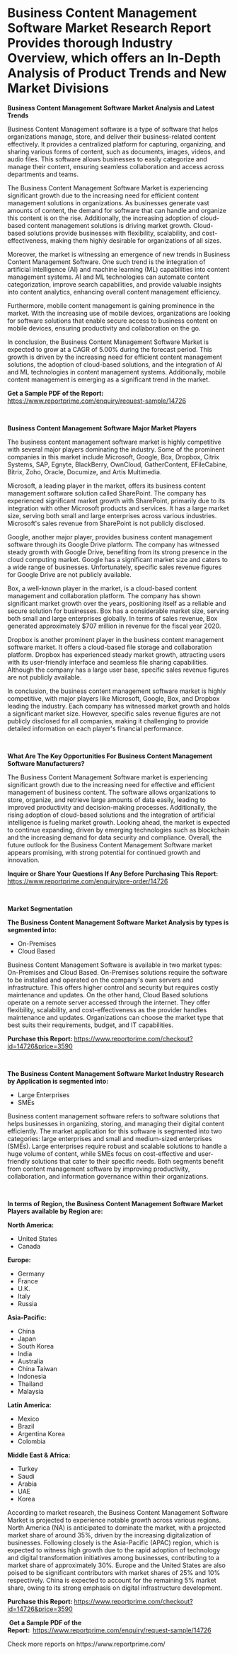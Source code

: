 <p><h1>Business Content Management Software Market Research Report Provides thorough Industry Overview, which offers an In-Depth Analysis of Product Trends and New Market Divisions</h1></p><p><strong>Business Content Management Software Market Analysis and Latest Trends</strong></p>
<p><p>Business Content Management software is a type of software that helps organizations manage, store, and deliver their business-related content effectively. It provides a centralized platform for capturing, organizing, and sharing various forms of content, such as documents, images, videos, and audio files. This software allows businesses to easily categorize and manage their content, ensuring seamless collaboration and access across departments and teams.</p><p>The Business Content Management Software Market is experiencing significant growth due to the increasing need for efficient content management solutions in organizations. As businesses generate vast amounts of content, the demand for software that can handle and organize this content is on the rise. Additionally, the increasing adoption of cloud-based content management solutions is driving market growth. Cloud-based solutions provide businesses with flexibility, scalability, and cost-effectiveness, making them highly desirable for organizations of all sizes.</p><p>Moreover, the market is witnessing an emergence of new trends in Business Content Management Software. One such trend is the integration of artificial intelligence (AI) and machine learning (ML) capabilities into content management systems. AI and ML technologies can automate content categorization, improve search capabilities, and provide valuable insights into content analytics, enhancing overall content management efficiency.</p><p>Furthermore, mobile content management is gaining prominence in the market. With the increasing use of mobile devices, organizations are looking for software solutions that enable secure access to business content on mobile devices, ensuring productivity and collaboration on the go.</p><p>In conclusion, the Business Content Management Software Market is expected to grow at a CAGR of 5.00% during the forecast period. This growth is driven by the increasing need for efficient content management solutions, the adoption of cloud-based solutions, and the integration of AI and ML technologies in content management systems. Additionally, mobile content management is emerging as a significant trend in the market.</p></p>
<p><strong>Get a Sample PDF of the Report:&nbsp;</strong> <a href="https://www.reportprime.com/enquiry/request-sample/14726">https://www.reportprime.com/enquiry/request-sample/14726</a></p>
<p>&nbsp;</p>
<p><strong>Business Content Management Software Major Market Players</strong></p>
<p><p>The business content management software market is highly competitive with several major players dominating the industry. Some of the prominent companies in this market include Microsoft, Google, Box, Dropbox, Citrix Systems, SAP, Egnyte, BlackBerry, OwnCloud, GatherContent, EFileCabine, Bitrix, Zoho, Oracle, Documize, and Artis Multimedia.</p><p>Microsoft, a leading player in the market, offers its business content management software solution called SharePoint. The company has experienced significant market growth with SharePoint, primarily due to its integration with other Microsoft products and services. It has a large market size, serving both small and large enterprises across various industries. Microsoft's sales revenue from SharePoint is not publicly disclosed.</p><p>Google, another major player, provides business content management software through its Google Drive platform. The company has witnessed steady growth with Google Drive, benefiting from its strong presence in the cloud computing market. Google has a significant market size and caters to a wide range of businesses. Unfortunately, specific sales revenue figures for Google Drive are not publicly available.</p><p>Box, a well-known player in the market, is a cloud-based content management and collaboration platform. The company has shown significant market growth over the years, positioning itself as a reliable and secure solution for businesses. Box has a considerable market size, serving both small and large enterprises globally. In terms of sales revenue, Box generated approximately $707 million in revenue for the fiscal year 2020.</p><p>Dropbox is another prominent player in the business content management software market. It offers a cloud-based file storage and collaboration platform. Dropbox has experienced steady market growth, attracting users with its user-friendly interface and seamless file sharing capabilities. Although the company has a large user base, specific sales revenue figures are not publicly available.</p><p>In conclusion, the business content management software market is highly competitive, with major players like Microsoft, Google, Box, and Dropbox leading the industry. Each company has witnessed market growth and holds a significant market size. However, specific sales revenue figures are not publicly disclosed for all companies, making it challenging to provide detailed information on each player's financial performance.</p></p>
<p>&nbsp;</p>
<p><strong>What Are The Key Opportunities For Business Content Management Software Manufacturers?</strong></p>
<p><p>The Business Content Management Software market is experiencing significant growth due to the increasing need for effective and efficient management of business content. The software allows organizations to store, organize, and retrieve large amounts of data easily, leading to improved productivity and decision-making processes. Additionally, the rising adoption of cloud-based solutions and the integration of artificial intelligence is fueling market growth. Looking ahead, the market is expected to continue expanding, driven by emerging technologies such as blockchain and the increasing demand for data security and compliance. Overall, the future outlook for the Business Content Management Software market appears promising, with strong potential for continued growth and innovation.</p></p>
<p><strong>Inquire or Share Your Questions If Any Before Purchasing This Report:</strong> <a href="https://www.reportprime.com/enquiry/pre-order/14726">https://www.reportprime.com/enquiry/pre-order/14726</a></p>
<p>&nbsp;</p>
<p><strong>Market Segmentation</strong></p>
<p><strong>The Business Content Management Software Market Analysis by types is segmented into:</strong></p>
<p><ul><li>On-Premises</li><li>Cloud Based</li></ul></p>
<p><p>Business Content Management Software is available in two market types: On-Premises and Cloud Based. On-Premises solutions require the software to be installed and operated on the company's own servers and infrastructure. This offers higher control and security but requires costly maintenance and updates. On the other hand, Cloud Based solutions operate on a remote server accessed through the internet. They offer flexibility, scalability, and cost-effectiveness as the provider handles maintenance and updates. Organizations can choose the market type that best suits their requirements, budget, and IT capabilities.</p></p>
<p><strong>Purchase this Report:&nbsp;</strong><a href="https://www.reportprime.com/checkout?id=14726&price=3590">https://www.reportprime.com/checkout?id=14726&price=3590</a></p>
<p>&nbsp;</p>
<p><strong>The Business Content Management Software Market Industry Research by Application is segmented into:</strong></p>
<p><ul><li>Large Enterprises</li><li>SMEs</li></ul></p>
<p><p>Business content management software refers to software solutions that helps businesses in organizing, storing, and managing their digital content efficiently. The market application for this software is segmented into two categories: large enterprises and small and medium-sized enterprises (SMEs). Large enterprises require robust and scalable solutions to handle a huge volume of content, while SMEs focus on cost-effective and user-friendly solutions that cater to their specific needs. Both segments benefit from content management software by improving productivity, collaboration, and information governance within their organizations.</p></p>
<p>&nbsp;</p>
<p><strong>In terms of Region, the Business Content Management Software Market Players available by Region are:</strong></p>
<p>
    <p> <strong> North America: </strong>
        <ul>
            <li>United States</li>
            <li>Canada</li>
        </ul>
        </p> 
    <p> <strong> Europe: </strong>
        <ul>
            <li>Germany</li>
            <li>France</li>
            <li>U.K.</li>
            <li>Italy</li>
            <li>Russia</li>
        </ul>
        </p> 
    <p> <strong> Asia-Pacific: </strong>
        <ul>
            <li>China</li>
            <li>Japan</li>
            <li>South Korea</li>
            <li>India</li>
            <li>Australia</li>
            <li>China Taiwan</li>
            <li>Indonesia</li>
            <li>Thailand</li>
            <li>Malaysia</li>
        </ul>
        </p> 
    <p> <strong> Latin America: </strong>
        <ul>
            <li>Mexico</li>
            <li>Brazil</li>
            <li>Argentina Korea</li>
            <li>Colombia</li>
        </ul>
        </p> 
    <p> <strong> Middle East & Africa: </strong>
        <ul>
            <li>Turkey</li>
            <li>Saudi</li>
            <li>Arabia</li>
            <li>UAE</li>
            <li>Korea</li>
        </ul>
    </p>
    </p>
<p><p>According to market research, the Business Content Management Software Market is projected to experience notable growth across various regions. North America (NA) is anticipated to dominate the market, with a projected market share of around 35%, driven by the increasing digitalization of businesses. Following closely is the Asia-Pacific (APAC) region, which is expected to witness high growth due to the rapid adoption of technology and digital transformation initiatives among businesses, contributing to a market share of approximately 30%. Europe and the United States are also poised to be significant contributors with market shares of 25% and 10% respectively. China is expected to account for the remaining 5% market share, owing to its strong emphasis on digital infrastructure development.</p></p>
<p><strong>Purchase this Report: </strong><a href="https://www.reportprime.com/checkout?id=14726&price=3590">https://www.reportprime.com/checkout?id=14726&price=3590</a></p>
<p>&nbsp;<strong>Get a Sample PDF of the Report:&nbsp;&nbsp;</strong><a href="https://www.reportprime.com/enquiry/request-sample/14726">https://www.reportprime.com/enquiry/request-sample/14726</a></p>
<p><strong></strong></p>
<p>Check more reports on https://www.reportprime.com/</p>